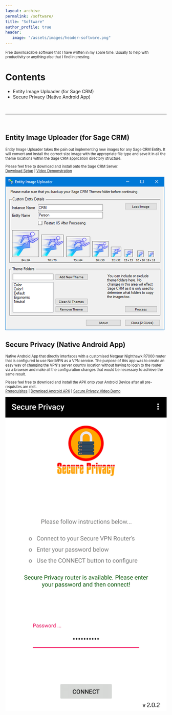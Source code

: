 ```yaml
---
layout: archive
permalink: /software/
title: "Software"
author_profile: true
header: 
   image: "/assets/images/header-software.png" 
---
```


<p style="font-size:0.80em; margin-top:0;">Free downloadable software that I have written in my spare time. Usually to help with productivity or anything else that I find interesting.</p>

<h1>Contents</h1>
<ul>
  <li>Entity Image Uploader (for Sage CRM)</li>
  <li>Secure Privacy (Native Android App)</li>
</ul>

<br>
<hr>
<br>

<h2>Entity Image Uploader (for Sage CRM)</h2>
<p style="font-size:0.80em; margin-top:0;">Entity Image Uploader takes the pain out implementing new images for any Sage CRM Entity. It will convert and install the correct size image with the appropriate file type and save it in all the theme locations within the Sage CRM application directory structure.</p>
<p style="font-size:0.80em; margin-top:0;">Please feel free to download and install onto the Sage CRM Server.<br><a href="https://1drv.ms/u/s!At3810Vk-70NgU3xinJIc_Y4BJM-?e=IeqxAM" target="_blank">Download Setup</a> | <a href="https://youtu.be/W9DZOO-T2do" target="_blank">Video Demonstration</a></p>
<img src="/assets/images/Software-EntityImageUploader-1.png" />

<h2>Secure Privacy (Native Android App)</h2>
<p style="font-size:0.80em; margin-top:0;">Native Android App that directly interfaces with a customised Netgear Nighthawk R7000 router that is configured to use NordVPN as a VPN service. The purpose of this app was to create an easy way of changing the VPN's server country location without having to login to the router via a browser and make all the configuration changes that would be necessary to achieve the same result.</p>
<p style="font-size:0.80em; margin-top:0;">Please feel free to download and install the APK onto your Android Device after all pre-requisites are met.<br><a href="https://julianmummery.github.io/secureprivacy/#1" target="_blank">Prerequisites</a> | <a href="https://1drv.ms/u/s!At3810Vk-70NgU3xinJIc_Y4BJM-?e=IeqxAM" target="_blank">Download Android APK</a> | <a href="https://youtu.be/W9DZOO-T2do" target="_blank">Secure Privacy Video Demo</a></p>
<img src="/assets/images/Software-SecurePrivacy-1.png" />
